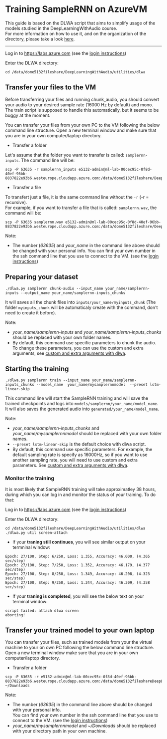 # Training SampleRNN on AzureVM

This guide is based on the DLWA script that aims to simplify usage of the models studied in the DeepLearningWithAudio course.  
For more information on how to use it, and on the organization of the directory, please take a look [here](../../utilities/dlwa).

---

Log in to https://labs.azure.com
(see the [login instructions](../../00_introduction/))


Enter the DLWA directory:
```
cd /data/dome5132fileshare/DeepLearningWithAudio/utilities/dlwa
```


## Transfer your files to the VM 

Before transferring your files and running chunk_audio, you should convert your audio to your desired sample rate (16000 Hz by default) and mono. The train script is supposed to handle this automatically, but it seems to be buggy at the moment.

You can transfer your files from your own PC to the VM following the below command line structure. 
Open a new terminal window and make sure that you are in your own computer/laptop directory.

* Transfer a folder

Let's assume that the folder you want to transfer is called: `samplernn-inputs`. The command line will be:

```
scp -P 63635 -r samplernn_inputs e5132-admin@ml-lab-00cec95c-0f8d-40ef-96bb-8837822e93b6.westeurope.cloudapp.azure.com:/data/dome5132fileshare/DeepLearningWithAudio/utilities/dlwa/inputs/your_name 
```

* Transfer a file

To transfert just a file, it is the same command line without the ```-r``` (-r = recursive).  
For example, if you want to transfer a file that is called: `samplernn.wav`, the command will be:
```
scp -P 63635 samplernn.wav e5132-admin@ml-lab-00cec95c-0f8d-40ef-96bb-8837822e93b6.westeurope.cloudapp.azure.com:/data/dome5132fileshare/DeepLearningWithAudio/utilities/dlwa/inputs/your_name
```

Note:
- The number (*63635*) and *your_name* in the command line above should be changed with your personal info. 
You can find your own number in the ssh command line that you use to connect to the VM. (see the [login instructions](../../../00_introduction/))



## Preparing your dataset

```
./dlwa.py samplernn chunk-audio --input_name your_name/samplernn-inputs --output_name your_name/samplernn-inputs_chunks
```

It will saves all the chunk files into `inputs/your_name/myinputs_chunk` (The folder `myinputs_chunk` will be automaticaly create with the command, don't need to create it before).

Note:
- *your_name/samplernn-inputs* and  *your_name/samplernn-inputs_chunks* should be replaced with your own folder names.
- By default, this command use specific parameters to chunk the audio. To change these parameters, you can use the custom and extra arguments, see [custom and extra arguments with dlwa](../../utilities/dlwa/README.md#custom-argument-extraargument).   



## Starting the training

```
./dlwa.py samplernn train --input_name your_name/samplernn-inputs_chunks --model_name  your_name/mysamplernnmodel  --preset lstm-linear-skip
```

This command line will start the SampleRNN training and will save the trained checkpoints and logs into `models/samplernn/your_name/model_name`. It will also saves the generated audio into `generated/your_name/model_name`.


Note:
- *your_name/samplernn-inputs_chunks* and  *your_name/mysamplernnmodel* should be replaced with your own folder names.
- `--preset lstm-linear-skip` is the default choice with dlwa script.
- By default, this command use specific parameters. For example, the default sampling rate is specify as 16000Hz, so if you want to use another sampling rate, you will need to use custom and extra parameters.
See [custom and extra arguments with dlwa](../../utilities/dlwa/README.md#custom-argument-extraargument).  



### Monitor the training

It is most likely that SampleRNN training will take approximatley 38 hours, during which you can log in and monitor the status of your training. To do that:

Log in to https://labs.azure.com (see the [login instructions](../../00_introduction/))


Enter the DLWA directory:
```
cd /data/dome5132fileshare/DeepLearningWithAudio/utilities/dlwa
./dlwa.py util screen-attach
```

- If your **traning still continues**, you will see similar output on your termninal window:

```
Epoch: 27/100, Step: 6/250, Loss: 1.355, Accuracy: 46.000, (4.365 sec/step)
Epoch: 27/100, Step: 7/250, Loss: 1.352, Accuracy: 46.179, (4.377 sec/step)
Epoch: 27/100, Step: 8/250, Loss: 1.349, Accuracy: 46.208, (4.323 sec/step)
Epoch: 27/100, Step: 9/250, Loss: 1.344, Accuracy: 46.309, (4.358 sec/step)
```

- If your **traning is completed**, you will see the below text on your terminal window:

```
script failed: attach dlwa screen
aborting! 
```


## Transfer your trained model to your own laptop

You can transfer your files, such as trained models from your the virtual machine to your on own PC following the below command line structure. 
Open a new terminal window make sure that you are in your own computer/laptop directory.  

* Transfer a folder

```
scp -P 63635 -r e5132-admin@ml-lab-00cec95c-0f8d-40ef-96bb-8837822e93b6.westeurope.cloudapp.azure.com:/data/dome5132fileshareDeepLearningWithAudio/utilities/dlwa/models/samplernn/your_name/model_name ~/Downloads
```

Note:  
- The number (*63635*) in the command line above should be changed with your personal info.  
You can find your own number in the ssh command line that you use to connect to the VM. (see the [login instructions](../../00_introduction/))
- *your_name/mysamplernnmodel* and *~/Downloads* should be replaced with your directory path in your own machine. 
